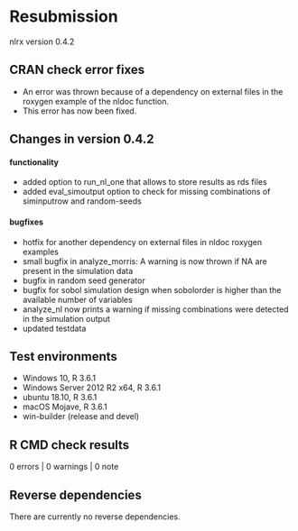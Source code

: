 # Resubmission

nlrx version 0.4.2

## CRAN check error fixes
* An error was thrown because of a dependency on external files in the roxygen example of the nldoc function.
* This error has now been fixed.

## Changes in version 0.4.2
#### functionality
* added option to run_nl_one that allows to store results as rds files
* added eval_simoutput option to check for missing combinations of siminputrow and random-seeds

#### bugfixes
* hotfix for another dependency on external files in nldoc roxygen examples
* small bugfix in analyze_morris: A warning is now thrown if NA are present in the simulation data
* bugfix in random seed generator
* bugfix for sobol simulation design when sobolorder is higher than the available number of variables
* analyze_nl now prints a warning if missing combinations were detected in the simulation output
* updated testdata


## Test environments
* Windows 10, R 3.6.1
* Windows Server 2012 R2 x64, R 3.6.1
* ubuntu 18.10, R 3.6.1
* macOS Mojave, R 3.6.1
* win-builder (release and devel)

## R CMD check results

0 errors | 0 warnings | 0 note

## Reverse dependencies

There are currently no reverse dependencies.
